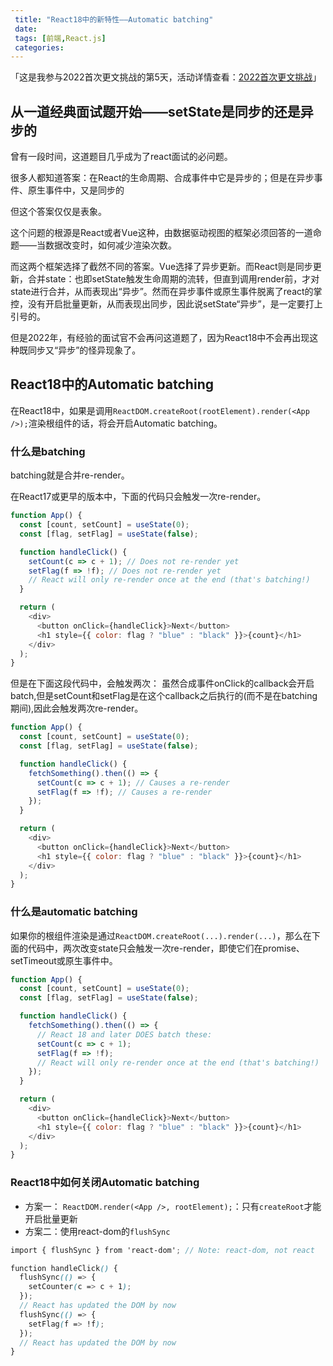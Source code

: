 ```yaml
---
 title: "React18中的新特性——Automatic batching"
 date: 
 tags: [前端,React.js]
 categories: 
---
```


「这是我参与2022首次更文挑战的第5天，活动详情查看：[2022首次更文挑战](https://juejin.cn/post/7052884569032392740 "https://juejin.cn/post/7052884569032392740")」

从一道经典面试题开始——setState是同步的还是异步的
-----------------------------

曾有一段时间，这道题目几乎成为了react面试的必问题。

很多人都知道答案：在React的生命周期、合成事件中它是异步的；但是在异步事件、原生事件中，又是同步的

但这个答案仅仅是表象。

这个问题的根源是React或者Vue这种，由数据驱动视图的框架必须回答的一道命题——当数据改变时，如何减少渲染次数。

而这两个框架选择了截然不同的答案。Vue选择了异步更新。而React则是同步更新，合并state：也即setState触发生命周期的流转，但直到调用render前，才对state进行合并，从而表现出“异步”。然而在异步事件或原生事件脱离了react的掌控，没有开启批量更新，从而表现出同步，因此说setState“异步”，是一定要打上引号的。

但是2022年，有经验的面试官不会再问这道题了，因为React18中不会再出现这种既同步又“异步”的怪异现象了。

React18中的Automatic batching
---------------------------

在React18中，如果是调用`ReactDOM.createRoot(rootElement).render(<App />);`渲染根组件的话，将会开启Automatic batching。

### 什么是batching

batching就是合并re-render。

在React17或更早的版本中，下面的代码只会触发一次re-render。

```javascript
function App() {
  const [count, setCount] = useState(0);
  const [flag, setFlag] = useState(false);

  function handleClick() {
    setCount(c => c + 1); // Does not re-render yet
    setFlag(f => !f); // Does not re-render yet
    // React will only re-render once at the end (that's batching!)
  }

  return (
    <div>
      <button onClick={handleClick}>Next</button>
      <h1 style={{ color: flag ? "blue" : "black" }}>{count}</h1>
    </div>
  );
}
```

但是在下面这段代码中，会触发两次： 虽然合成事件onClick的callback会开启batch,但是setCount和setFlag是在这个callback之后执行的(而不是在batching期间),因此会触发两次re-render。

```javascript
function App() {
  const [count, setCount] = useState(0);
  const [flag, setFlag] = useState(false);

  function handleClick() {
    fetchSomething().then(() => {
      setCount(c => c + 1); // Causes a re-render
      setFlag(f => !f); // Causes a re-render
    });
  }

  return (
    <div>
      <button onClick={handleClick}>Next</button>
      <h1 style={{ color: flag ? "blue" : "black" }}>{count}</h1>
    </div>
  );
}
```

### 什么是automatic batching

如果你的根组件渲染是通过`ReactDOM.createRoot(...).render(...)`，那么在下面的代码中，两次改变state只会触发一次re-render，即使它们在promise、setTimeout或原生事件中。

```javascript
function App() {
  const [count, setCount] = useState(0);
  const [flag, setFlag] = useState(false);

  function handleClick() {
    fetchSomething().then(() => {
      // React 18 and later DOES batch these:
      setCount(c => c + 1);
      setFlag(f => !f);
      // React will only re-render once at the end (that's batching!)
    });
  }

  return (
    <div>
      <button onClick={handleClick}>Next</button>
      <h1 style={{ color: flag ? "blue" : "black" }}>{count}</h1>
    </div>
  );
}
```

### React18中如何关闭Automatic batching

*   方案一： `ReactDOM.render(<App />, rootElement);`：只有`createRoot`才能开启批量更新
*   方案二：使用react-dom的`flushSync`

```scss
import { flushSync } from 'react-dom'; // Note: react-dom, not react

function handleClick() {
  flushSync(() => {
    setCounter(c => c + 1);
  });
  // React has updated the DOM by now
  flushSync(() => {
    setFlag(f => !f);
  });
  // React has updated the DOM by now
}
```
